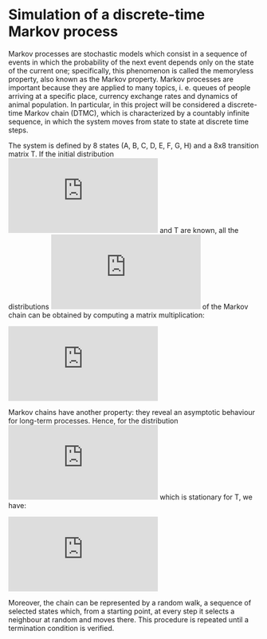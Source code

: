 # Simulation of a discrete-time Markov process 
Markov processes are stochastic models which consist in a sequence of events in which the probability of the next event depends only on the state of the current one; 
specifically, this phenomenon is called the memoryless property, also known as the Markov property. Markov processes are important because they are applied to many topics, 
i. e. queues of people arriving at a specific place, currency exchange rates and dynamics of animal population. 
In particular, in this project will be considered a discrete-time Markov chain (DTMC), which is characterized by a countably infinite sequence, in which the system 
moves from state to state at discrete time steps.

The system is defined by 8 states (A, B, C, D, E, F, G, H) and a 8x8 transition matrix T. If the initial distribution ![mu0](https://latex.codecogs.com/gif.latex?%5Cmu%5E0)
and T are known, all the distributions ![muk](https://latex.codecogs.com/gif.latex?%5Cmu%5E1%2C%20%5Cmu%5E2%2C%20...%2C%20%5Cmu%5Ek) of the Markov 
chain can be obtained  by computing a matrix multiplication:

![matrmult](https://latex.codecogs.com/gif.latex?%5Cmu%5En%20%3D%20%5Cmu%5E0%20T%5En)

Markov chains have another property: they reveal an asymptotic behaviour for long-term processes. Hence, for the distribution ![pi](https://latex.codecogs.com/gif.latex?%5Cpi) 
which is stationary for T, we have: 

![statdistr](https://latex.codecogs.com/gif.latex?%5Cmu%5En%20%5Crightarrow%20%5Cpi)

Moreover, the chain can be represented by a random walk, a sequence of selected states which, from a starting point, at every step it selects a neighbour at random and 
moves there. This procedure is repeated until a termination condition is verified.  








